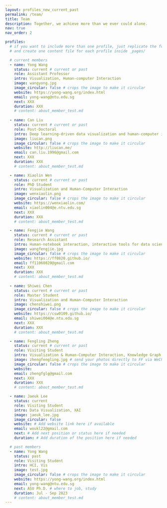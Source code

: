 ```yaml
---
layout: profiles_new_current_past
permalink: /team/
title: Team
description: Together, we achieve more than we ever could alone.
nav: true
nav_order: 2

profiles:
  # if you want to include more than one profile, just replicate the following block
  # and create one content file for each profile inside _pages/

  # current members
  - name: Yong Wang
    status: current # current or past
    role: Assistant Professor
    intro: Visualization, Human-computer Interaction
    image: wangyong.jpg
    image_circular: false # crops the image to make it circular
    website: https://yong-wang.org/index.html
    email: yong-wang@ntu.edu.sg
    next: XXX
    duration: XXX
    # content: about_member_test.md
  
  - name: Can Liu
    status: current # current or past
    role: Post-Doctoral
    intro: Deep learning-driven data visualization and human-computer interaction
    image: liucan.png
    image_circular: false # crops the image to make it circular
    website: http://liucan.me/
    email: can.liu.1996@gmail.com
    next: XXX
    duration: XXX
    # content: about_member_test.md

  - name: Xiaolin Wen
    status: current # current or past
    role: PhD Student
    intro: Visualization and Human-Computer Interaction
    image: wenxiaolin.png
    image_circular: false # crops the image to make it circular
    website: https://wenxiaolin.com/
    email: xiaolin004@e.ntu.edu.sg
    next: XXX
    duration: XXX
    # content: about_member_test.md

  - name: Fengjie Wang
    status: current # current or past
    role: Research Assistant
    intro: Human-notebook interaction, interactive tools for data science
    image: wangfengjie.jpg
    image_circular: false # crops the image to make it circular
    website: https://ff0820.github.io/
    email: ff11060820@gmail.com
    next: XXX
    duration: XXX
    # content: about_member_test.md
  
  - name: Shiwei Chen
    status: current # current or past
    role: Master Student
    intro: Visualization and Human-Computer Interaction
    image: chenshiwei.png
    image_circular: false # crops the image to make it circular
    website: https://csw0109.github.io/
    email: shiwei004@e.ntu.edu.sg
    next: XXX
    duration: XXX
    # content: about_member_test.md

  - name: Fengling Zheng
    status: current # current or past
    role: Visiting Student
    intro: Visualization & Human-Computer Interaction, Knowledge Graph
    image: zhengfengling.jpg # send your photos directly to FF via WeChat
    image_circular: false # crops the image to make it circular
    website: 
    email: zhengfglg@gmail.com
    next: XXX
    duration: XXX
    # content: about_member_test.md

  - name: Jaeuk Lee
    status: current
    role: Visiting Student
    intro: Data Visualization, XAI
    image: jaeuk_lee.jpg
    image_circular: false
    website: # Add website link here if available
    email: woukl22@gmail.com
    next: # Add next position or status here if needed
    duration: # Add duration of the position here if needed

  # past members
  - name: Yong Wang
    status: past
    role: Visiting Student
    intro: HCI, Vis
    image: test.jpg
    image_circular: false # crops the image to make it circular
    website: https://yong-wang.org/index.html
    email: yong-wang@ntu.edu.sg
    next: ASU Ph.D. # where to job, study
    duration: Jul - Sep 2023
    # content: about_member_test.md
---
```


